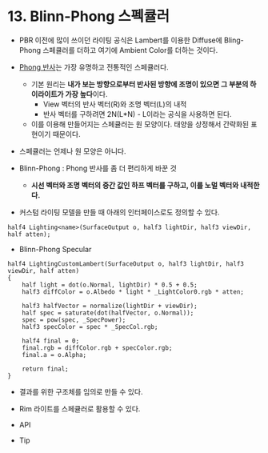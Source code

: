 # 13. Blinn-Phong 스펙큘러
- PBR 이전에 많이 쓰이던 라이팅 공식은 Lambert를 이용한 Diffuse에 Bling-Phong 스페큘러를 더하고 여기에 Ambient Color를 더하는 것이다.
- [Phong 반사](https://dl.acm.org/doi/pdf/10.1145/360825.360839)는 가장 유명하고 전통적인 스페큘러다.
    - 기본 원리는 **내가 보는 방향으로부터 반사된 방향에 조명이 있으면 그 부분의 하이라이트가 가장 높다**이다.  
        - View 벡터의 반사 벡터(R)와 조명 벡터(L)의 내적
        - 반사 벡터를 구하려면 2N(L*N) - L이라는 공식을 사용하면 된다.
    - 이를 이용해 만들어지는 스페큘러는 원 모양이다. 태양을 상정해서 간략화된 표현이기 때문이다.
- 스페큘러는 언제나 원 모양은 아니다.
- Blinn-Phong : Phong 반사를 좀 더 편리하게 바꾼 것
    - **시선 벡터와 조명 벡터의 중간 값인 하프 벡터를 구하고, 이를 노멀 벡터와 내적한다.**

- 커스텀 라이팅 모델을 만들 때 아래의 인터페이스로도 정의할 수 있다.
```
half4 Lighting<name>(SurfaceOutput o, half3 lightDir, half3 viewDir, half atten);
```

- Blinn-Phong Specular
```
half4 LightingCustomLambert(SurfaceOutput o, half3 lightDir, half3 viewDir, half atten)
{
    half light = dot(o.Normal, lightDir) * 0.5 + 0.5;
    half3 diffColor = o.Albedo * light * _LightColor0.rgb * atten;

    half3 halfVector = normalize(lightDir + viewDir);
    half spec = saturate(dot(halfVector, o.Normal));
    spec = pow(spec, _SpecPower);
    half3 specColor = spec * _SpecCol.rgb;

    half4 final = 0;
    final.rgb = diffColor.rgb + specColor.rgb;
    final.a = o.Alpha;
    
    return final;
}
```

- 결과를 위한 구조체를 임의로 만들 수 있다.
- Rim 라이트를 스페큘러로 활용할 수 있다.


- API

- Tip